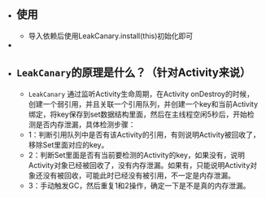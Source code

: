 - ## 使用
	- 导入依赖后使用LeakCanary.install(this)初始化即可
-
- ## `LeakCanary`的原理是什么？（针对Activity来说）
	- `LeakCanary` 通过监听Activity生命周期，在Activity onDestroy的时候，创建一个弱引用，并且关联一个引用队列，并创建一个key和当前Activity绑定，将key保存到set数据结构里面，然后在主线程空闲5秒后，开始检测是否内存泄漏，具体检测步骤：
	- 1：判断引用队列中是否有该Activity的引用，有则说明Activity被回收了，移除Set里面对应的key。
	- 2：判断Set里面是否有当前要检测的Activity的key，如果没有，说明Activity对象已经被回收了，没有内存泄漏。如果有，只能说明Activity对象还没有被回收，可能此时已经没有被引用，不一定是内存泄漏。
	- 3：手动触发GC，然后重复1和2操作，确定一下是不是真的内存泄漏。
